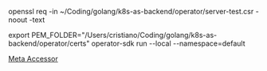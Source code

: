 openssl req -in ~/Coding/golang/k8s-as-backend/operator/server-test.csr -noout -text

export PEM_FOLDER="/Users/cristiano/Coding/golang/k8s-as-backend/operator/certs"
operator-sdk run --local --namespace=default


[Meta Accessor](https://github.com/kubernetes/apimachinery/blob/master/pkg/api/meta/meta.go)